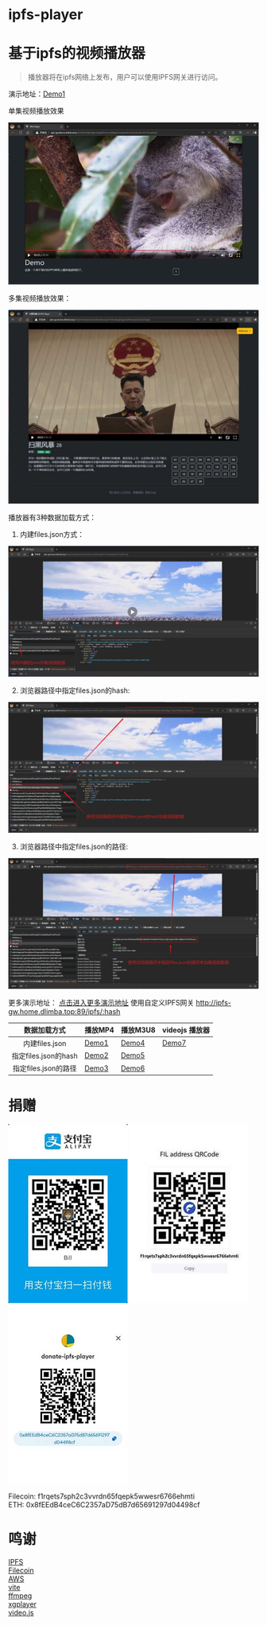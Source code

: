 # ipfs-player
# 基于ipfs的视频播放器


> 播放器将在ipfs网络上发布，用户可以使用IPFS网关进行访问。

演示地址：[Demo1](http://ipfs-gw.home.dlimba.top:89/ipfs/bafybeibwh5xkfbsndltam66jc5srfpuscwxtxhych2qtnwqnrfj7mxacqa/)

单集视频播放效果

![播放页面](img/screenshot-1709831272590.jpg)

多集视频播放效果：

![播放页面](img/screenshot-1717167887197.jpg)

播放器有3种数据加载方式：
1. 内建files.json方式：

![播放页面](img/screenshot-1709830551933.jpg)

2. 浏览器路径中指定files.json的hash:

![播放页面](img/screenshot-1709830826679.jpg)

3. 浏览器路径中指定files.json的路径:

![播放页面](img/screenshot-1709830964701.jpg)

更多演示地址： [点击进入更多演示地址]( http://ipfs-video.home.dlimba.top:89/)
使用自定义IPFS网关 http://ipfs-gw.home.dlimba.top:89/ipfs/:hash

|      数据加载方式       | 播放MP4                                                                                                                                                                                                | 播放M3U8                                                                                                                                                                                               | videojs 播放器  |
|:-----------------:|------------------------------------------------------------------------------------------------------------------------------------------------------------------------------------------------------|------------------------------------------------------------------------------------------------------------------------------------------------------------------------------------------------------|--------------|
|   内建files.json    | [Demo1](http://ipfs-gw.home.dlimba.top:89/ipfs/bafybeibwh5xkfbsndltam66jc5srfpuscwxtxhych2qtnwqnrfj7mxacqa/)                                                                                         | [Demo4](http://ipfs-gw.home.dlimba.top:89/ipfs/bafybeibuthuoumgclwsmb7gwk53l72q2yqty4ldaiyyjwujm6etsh5g7sa/)                                                                                         | [Demo7](http://ipfs-gw.home.dlimba.top:89/ipfs/bafybeiarkzootyfqxay2ojyyouqkrwflna6oqdujatuhhrw6vmyeoffy7i/)   
| 指定files.json的hash | [Demo2](http://ipfs-gw.home.dlimba.top:89/ipfs/bafybeibwh5xkfbsndltam66jc5srfpuscwxtxhych2qtnwqnrfj7mxacqa/#files.json=bafkreidxpp6jgyral6mumbydufrrit7hyeqboubkoqkalqleamky3qvcoq)                  | [Demo5](http://ipfs-gw.home.dlimba.top:89/ipfs/bafybeibwh5xkfbsndltam66jc5srfpuscwxtxhych2qtnwqnrfj7mxacqa/#files.json=bafkreiaaqgt3iqszfg22qgalatm3vxxiappw4tfh5ujeoes4i7gjk7w4ge)                  |
|  指定files.json的路径  | [Demo3](http://ipfs-gw.home.dlimba.top:89/ipfs/bafybeibwh5xkfbsndltam66jc5srfpuscwxtxhych2qtnwqnrfj7mxacqa/#files.json=/ipfs/bafybeigvraepp3nmhpoohuybvmcfjkpsdtv3cvhsz6vafxn5675ahsmiue/files.json) | [Demo6](http://ipfs-gw.home.dlimba.top:89/ipfs/bafybeibwh5xkfbsndltam66jc5srfpuscwxtxhych2qtnwqnrfj7mxacqa/#files.json=/ipfs/bafybeidvdwluytvf2f5e374lk5kvcg63ivdvbwvixmrreb43725xtot73i/files.json) |

# 捐赠
![支付宝捐赠](img/donate_alipay.jpg)
![Filecoin捐赠](img/donate_filecoin.jpg)
![以太坊捐赠](img/donate_eth.jpg)

Filecoin: f1rqets7sph2c3vvrdn65fqepk5wwesr6766ehmti  
ETH: 0x8fEEdB4ceC6C2357aD75dB7d65691297d04498cf

# 鸣谢
[IPFS](https://github.com/ipfs/kubo)  
[Filecoin](https://github.com/filecoin-project/lotus)  
[AWS](https://aws.amazon.com/)  
[vite](https://vitejs.cn/)  
[ffmpeg](https://ffmpeg.org/)  
[xgplayer](https://h5player.bytedance.com/)  
[video.js](https://videojs.com/)  